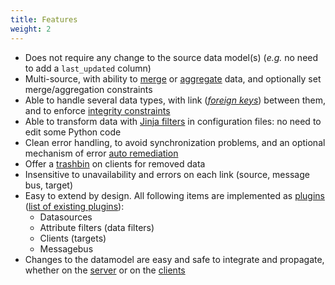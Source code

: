 ```yaml
---
title: Features
weight: 2
---
```


- Does not require any change to the source data model(s) (*e.g.* no need to add a `last_updated` column)
- Multi-source, with ability to [merge](/hermes/how-it-works/hermes-server/data-merging/) or [aggregate](/hermes/how-it-works/hermes-server/data-aggregation/) data, and optionally set merge/aggregation constraints
- Able to handle several data types, with link (*[foreign keys](/hermes/how-it-works/hermes-client/foreign-keys/)*) between them, and to enforce [integrity constraints](/hermes/how-it-works/hermes-server/integrity-constraints/)
- Able to transform data with [Jinja filters](https://jinja.palletsprojects.com/en/3.1.x/templates/#filters) in configuration files: no need to edit some Python code
- Clean error handling, to avoid synchronization problems, and an optional mechanism of error [auto remediation](/hermes/how-it-works/hermes-client/auto-remediation/)
- Offer a [trashbin](/hermes/key-concepts/#trashbin) on clients for removed data
- Insensitive to unavailability and errors on each link (source, message bus, target)
- Easy to extend by design. All following items are implemented as [plugins](development/plugins/) ([list of existing plugins](setup/configuration/plugins/)):
  - Datasources
  - Attribute filters (data filters)
  - Clients (targets)
  - Messagebus
- Changes to the datamodel are easy and safe to integrate and propagate, whether on the [server](/maintenance/server-datamodel-update/) or on the [clients](/maintenance/client-datamodel-update/)
